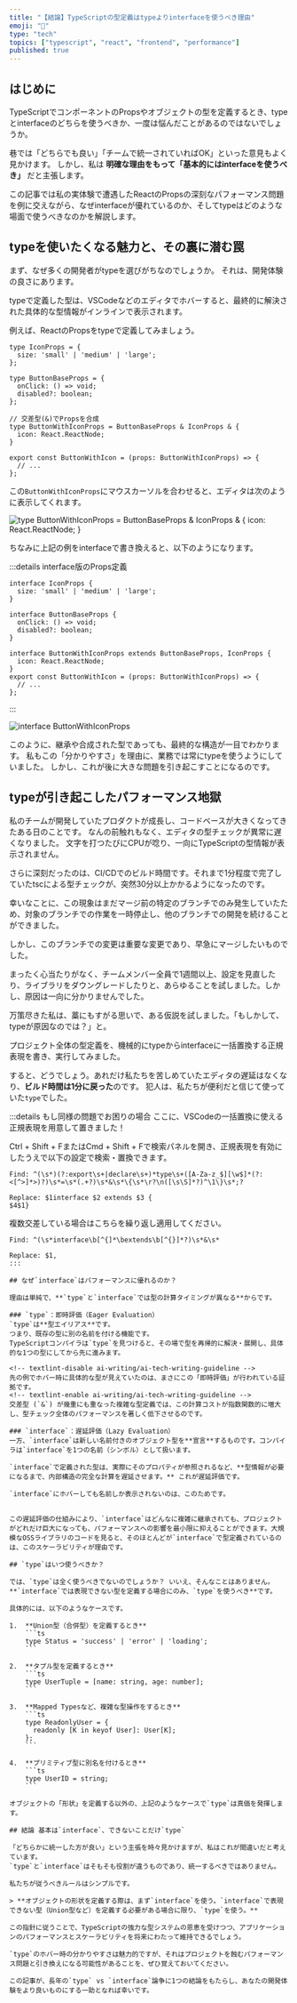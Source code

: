 ```yaml
---
title: "【結論】TypeScriptの型定義はtypeよりinterfaceを使うべき理由"
emoji: "📐"
type: "tech"
topics: ["typescript", "react", "frontend", "performance"]
published: true
---
```


## はじめに

TypeScriptでコンポーネントのPropsやオブジェクトの型を定義するとき、typeとinterfaceのどちらを使うべきか、一度は悩んだことがあるのではないでしょうか。

巷では「どちらでも良い」「チームで統一されていればOK」といった意見もよく見かけます。
しかし、私は **明確な理由をもって「基本的にはinterfaceを使うべき」** だと主張します。

この記事では私の実体験で遭遇したReactのPropsの深刻なパフォーマンス問題を例に交えながら、なぜinterfaceが優れているのか、そしてtypeはどのような場面で使うべきなのかを解説します。

## typeを使いたくなる魅力と、その裏に潜む罠

まず、なぜ多くの開発者がtypeを選びがちなのでしょうか。
それは、開発体験の良さにあります。

typeで定義した型は、VSCodeなどのエディタでホバーすると、最終的に解決された具体的な型情報がインラインで表示されます。

例えば、ReactのPropsをtypeで定義してみましょう。

```tsx
type IconProps = {
  size: 'small' | 'medium' | 'large';
};

type ButtonBaseProps = {
  onClick: () => void;
  disabled?: boolean;
};

// 交差型(&)でPropsを合成
type ButtonWithIconProps = ButtonBaseProps & IconProps & {
  icon: React.ReactNode;
}

export const ButtonWithIcon = (props: ButtonWithIconProps) => {
  // ...
};
```

この`ButtonWithIconProps`にマウスカーソルを合わせると、エディタは次のように表示してくれます。

![type ButtonWithIconProps = ButtonBaseProps & IconProps & {
  icon: React.ReactNode;
}](/images/interface-extends-props/type.png)

ちなみに上記の例をinterfaceで書き換えると、以下のようになります。

<!-- textlint-disable ja-technical-writing/ja-no-mixed-period -->
:::details interface版のProps定義
<!-- textlint-enable ja-technical-writing/ja-no-mixed-period -->

```tsx
interface IconProps {
  size: 'small' | 'medium' | 'large';
}

interface ButtonBaseProps {
  onClick: () => void;
  disabled?: boolean;
}

interface ButtonWithIconProps extends ButtonBaseProps, IconProps {
  icon: React.ReactNode;
}
export const ButtonWithIcon = (props: ButtonWithIconProps) => {
  // ...
};
```

:::

![interface ButtonWithIconProps](/images/interface-extends-props/interface.png)

このように、継承や合成された型であっても、最終的な構造が一目でわかります。
私もこの「分かりやすさ」を理由に、業務では常にtypeを使うようにしていました。
しかし、これが後に大きな問題を引き起こすことになるのです。

## typeが引き起こしたパフォーマンス地獄

私のチームが開発していたプロダクトが成長し、コードベースが大きくなってきたある日のことです。
なんの前触れもなく、エディタの型チェックが異常に遅くなりました。
文字を打つたびにCPUが唸り、一向にTypeScriptの型情報が表示されません。

さらに深刻だったのは、CI/CDでのビルド時間です。それまで1分程度で完了していたtscによる型チェックが、突然30分以上かかるようになったのです。

幸いなことに、この現象はまだマージ前の特定のブランチでのみ発生していたため、対象のブランチでの作業を一時停止し、他のブランチでの開発を続けることができました。

しかし、このブランチでの変更は重要な変更であり、早急にマージしたいものでした。

まったく心当たりがなく、チームメンバー全員で1週間以上、設定を見直したり、ライブラリをダウングレードしたりと、あらゆることを試しました。しかし、原因は一向に分かりませんでした。

万策尽きた私は、藁にもすがる思いで、ある仮説を試しました。「もしかして、typeが原因なのでは？」と。

プロジェクト全体の型定義を、機械的にtypeからinterfaceに一括置換する正規表現を書き、実行してみました。

すると、どうでしょう。あれだけ私たちを苦しめていたエディタの遅延はなくなり、**ビルド時間は1分に戻った**のです。
犯人は、私たちが便利だと信じて使っていた`type`でした。

:::details もし同様の問題でお困りの場合
ここに、VSCodeの一括置換に使える正規表現を用意して置きました！

Ctrl + Shift + FまたはCmd + Shift + Fで検索パネルを開き、正規表現を有効にしたうえで以下の設定で検索・置換できます。

```
Find: ^(\s*)(?:export\s+|declare\s+)*type\s+([A-Za-z_$][\w$]*(?:<[^>]*>)?)\s*=\s*(.+?)\s*&\s*\{\s*\r?\n([\s\S]*?)^\1\}\s*;?

Replace: $1interface $2 extends $3 {
$4$1}
```

複数交差している場合はこちらを繰り返し適用してください。

```
Find: ^(\s*interface\b[^{]*\bextends\b[^{}]*?)\s*&\s*

Replace: $1, 
:::

## なぜ`interface`はパフォーマンスに優れるのか？

理由は単純で、**`type`と`interface`では型の計算タイミングが異なる**からです。

### `type`：即時評価（Eager Evaluation）
`type`は**型エイリアス**です。
つまり、既存の型に別の名前を付ける機能です。
TypeScriptコンパイラは`type`を見つけると、その場で型を再帰的に解決・展開し、具体的な1つの型にしてから先に進みます。

<!-- textlint-disable ai-writing/ai-tech-writing-guideline -->
先の例でホバー時に具体的な型が見えていたのは、まさにこの「即時評価」が行われている証拠です。
<!-- textlint-enable ai-writing/ai-tech-writing-guideline -->
交差型 (`&`) が幾重にも重なった複雑な型定義では、この計算コストが指数関数的に増大し、型チェック全体のパフォーマンスを著しく低下させるのです。

### `interface`：遅延評価（Lazy Evaluation）
一方、`interface`は新しい名前付きのオブジェクト型を**宣言**するものです。コンパイラは`interface`を1つの名前（シンボル）として扱います。

`interface`で定義された型は、実際にそのプロパティが参照されるなど、**型情報が必要になるまで、内部構造の完全な計算を遅延させます。** これが遅延評価です。

`interface`にホバーしても名前しか表示されないのは、このためです。


この遅延評価の仕組みにより、`interface`はどんなに複雑に継承されても、プロジェクトがどれだけ巨大になっても、パフォーマンスへの影響を最小限に抑えることができます。大規模なOSSライブラリのコードを見ると、そのほとんどが`interface`で型定義されているのは、このスケーラビリティが理由です。

## `type`はいつ使うべきか？

では、`type`は全く使うべきでないのでしょうか？ いいえ、そんなことはありません。
**`interface`では表現できない型を定義する場合にのみ、`type`を使うべき**です。

具体的には、以下のようなケースです。

1.  **Union型（合併型）を定義するとき**
    ```ts
    type Status = 'success' | 'error' | 'loading';
    ```

2.  **タプル型を定義するとき**
    ```ts
    type UserTuple = [name: string, age: number];
    ```

3.  **Mapped Typesなど、複雑な型操作をするとき**
    ```ts
    type ReadonlyUser = {
      readonly [K in keyof User]: User[K];
    };
    ```

4.  **プリミティブ型に別名を付けるとき**
    ```ts
    type UserID = string;
    ```

オブジェクトの「形状」を定義する以外の、上記のようなケースで`type`は真価を発揮します。

## 結論 基本は`interface`、できないことだけ`type`

「どちらかに統一した方が良い」という主張を時々見かけますが、私はこれが間違いだと考えています。
`type`と`interface`はそもそも役割が違うものであり、統一するべきではありません。

私たちが従うべきルールはシンプルです。

> **オブジェクトの形状を定義する際は、まず`interface`を使う。`interface`で表現できない型（Union型など）を定義する必要がある場合に限り、`type`を使う。**

この指針に従うことで、TypeScriptの強力な型システムの恩恵を受けつつ、アプリケーションのパフォーマンスとスケーラビリティを将来にわたって維持できるでしょう。

`type`のホバー時の分かりやすさは魅力的ですが、それはプロジェクトを蝕むパフォーマンス問題と引き換えになる可能性があることを、ぜひ覚えておいてください。

この記事が、長年の`type` vs `interface`論争に1つの結論をもたらし、あなたの開発体験をより良いものにする一助となれば幸いです。

